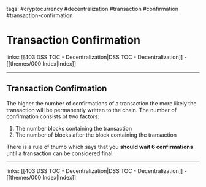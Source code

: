 tags: #cryptocurrency #decentralization #transaction #confirmation #transaction-confirmation

# Transaction Confirmation

links: [[403 DSS TOC - Decentralization|DSS TOC - Decentralization]] - [[themes/000 Index|Index]]

---

## Transaction Confirmation

The higher the number of confirmations of a transaction the more likely the transaction will be permanently written to the chain. The number of confirmation consists of two factors:

1. The number blocks containing the transaction
2. The number of blocks after the block containing the transaction

There is a rule of thumb which says that you **should wait 6 confirmations** until a transaction can be considered final.

---
links: [[403 DSS TOC - Decentralization|DSS TOC - Decentralization]] - [[themes/000 Index|Index]]